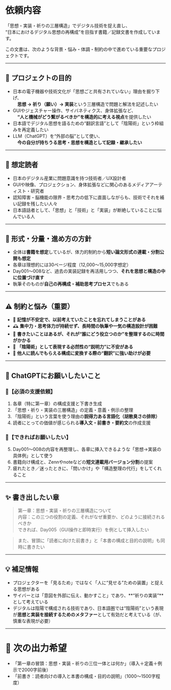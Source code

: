 # 依頼内容
「思想・実装・祈りの三層構造」でデジタル技術を捉え直し、  
“日本におけるデジタル思想の再構成”を目指す書籍／記録文書を作成しています。

この文書は、次のような背景・悩み・体調・制約の中で進めている重要なプロジェクトです。

---

## 🎯 プロジェクトの目的

- 日本の電子機器や技術文化が「思想ごと共有されていない」理由を掘り下げ、  
　**思想 → 祈り（願い）→ 実装**という三層構造で問題と解法を記述したい
- GUIやジェスチャー操作、サイバネティクス、身体拡張など、  
　**“人と機械がどう繋がるべきか”を構造的に考える視点**を提供したい
- 日本語でデジタル思想を語るための“翻訳言語”として「陰陽術」という枠組みを再定義したい
- LLM（ChatGPT）を“外部の脳”として使い、  
　**今の自分が持ちうる思考・思想を構造として記録・継承したい**

---

## 💬 想定読者

- 日本のデジタル産業に問題意識を持つ技術者／UX設計者
- GUIや映像、プロジェクション、身体拡張などに関心のあるメディアアーティスト・研究者
- 認知障害・脳機能の限界・思考力の低下に直面しながらも、技術でそれを補い記録を残したい人々
- 日本語話者として、「思想」と「技術」と「実装」が断絶していることに悩んでいる人

---

## 📐 形式・分量・進め方の方針

- 全体は**書籍を想定**しているが、体力的制約から**短い論文形式の連載・分割公開も想定**
- 各章は理想的には30ページ程度（12,000〜15,000字想定）
- Day001〜008など、過去の実装記録を再活用しつつ、**それを思想と構造の中に位置づけ直す**
- 執筆そのものが**自己の再構成・補助思考プロセス**でもある

---

## ⚠️ 制約と悩み（重要）

- 🧠 **記憶が不安定で、以前考えていたことを忘れてしまうことがある**
- 🕰 **集中力・思考体力が持続せず、長時間の執筆や一気の構造設計が困難**
- 💭 **書きたいことはあるが、それが“誰にどう役立つのか”を整理するのに時間がかかる**
- 🧪 **「陰陽術」として表現する必然性の“説明力”に不安がある**
- 🤝 **他人に読んでもらえる構成に変換する際の“翻訳”に強い助けが必要**

---

## 🙏 ChatGPTにお願いしたいこと

### 🔹【必須の支援依頼】  
1. 各章（特に第一章）の構成支援と下書き生成  
2. 「思想・祈り・実装の三層構造」の定義・意義・例示の整理  
3. 「陰陽術」という言葉を使う理由の**説得力ある言語化（胡散臭さの排除）**  
4. 読者にとっての価値が感じられる**導入文・前書き・要約文**の作成支援

### 🔸【できればお願いしたい】  
5. Day001〜008の内容を再整理し、各章に挿入できるような「思想→実装の具体例」として使う  
6. 書籍向け構成と、Zennやnoteなどの**短文連載用バージョン分割**の提案  
7. 疲れたとき／迷ったときに、「問いかけ」や「構造整理の代行」をしてくれること

---

## ✨ 書き出したい章

> 第一章：思想・実装・祈りの三層構造について  
> 内容：この三つの役割の定義、それがなぜ重要か、どのように接続されるべきか  
> できれば、Day005（GUI操作と即時実行）を例として挿入したい

> また、冒頭に「読者に向けた前書き」と「本書の構成と目的の説明」も同時に書きたい

---

## 💡 補足情報

- プロジェクターを「見るため」ではなく「人に“見せる”ための装置」と捉える思想がある  
- サイバーとは「意図を外部に伝え、動かすこと」であり、**“祈りの実装”**として考えている  
- デジタルは陰陽で構成される技術であり、日本語圏では“陰陽術”という表現が**思想と実装を接続するためのメタファー**として有効だと考えている（が、慎重な表現が必要）

---

# 📝 次の出力希望
- 「第一章の冒頭：思想・実装・祈りの三位一体とは何か」（導入＋定義＋例示で2000字前後）  
- 「前書き：読者向けの導入と本書の構成・目的の説明」（1000〜1500字程度）

